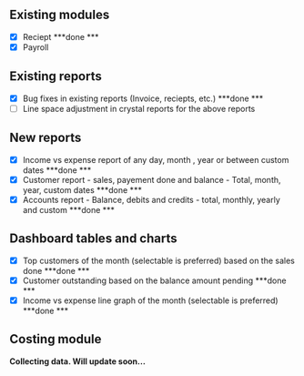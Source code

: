 ## Existing modules
- [x] Reciept ***done ***
- [x] Payroll

## Existing reports
- [x] Bug fixes in existing reports (Invoice, reciepts, etc.) ***done ***
- [ ] Line space adjustment in crystal reports for the above reports

## New reports
- [x] Income vs expense report of any day, month , year or between custom dates ***done ***
- [x] Customer report - sales, payement done and balance - Total, month, year, custom dates ***done ***
- [x] Accounts report - Balance, debits and credits - total, monthly, yearly and custom ***done ***

## Dashboard tables and charts
- [x] Top customers of the month (selectable is preferred) based on the sales done ***done ***
- [x] Customer outstanding based on the balance amount pending ***done ***
- [x] Income vs expense line graph of the month (selectable is preferred) ***done ***

## Costing module
**Collecting data. Will update soon...**
